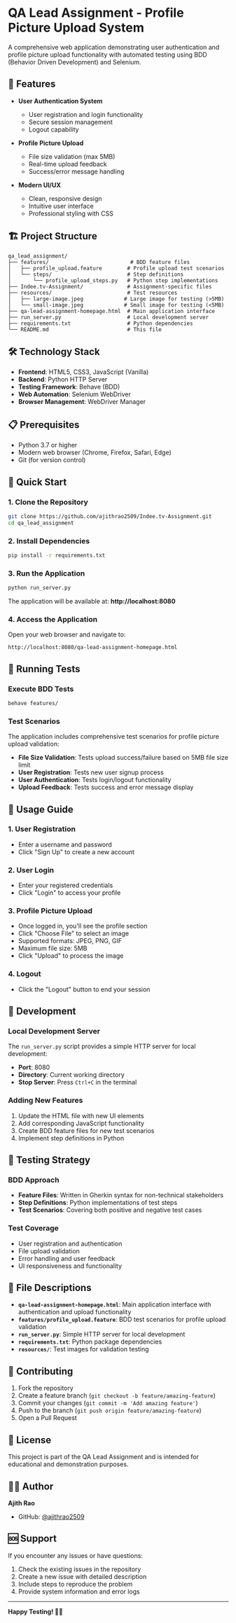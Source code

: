 # QA Lead Assignment - Profile Picture Upload System

A comprehensive web application demonstrating user authentication and profile picture upload functionality with automated testing using BDD (Behavior Driven Development) and Selenium.

## 🚀 Features

- **User Authentication System**
  - User registration and login functionality
  - Secure session management
  - Logout capability

- **Profile Picture Upload**
  - File size validation (max 5MB)
  - Real-time upload feedback
  - Success/error message handling

- **Modern UI/UX**
  - Clean, responsive design
  - Intuitive user interface
  - Professional styling with CSS

## 🏗️ Project Structure

```
qa_lead_assignment/
├── features/                          # BDD feature files
│   ├── profile_upload.feature        # Profile upload test scenarios
│   └── steps/                        # Step definitions
│       └── profile_upload_steps.py   # Python step implementations
├── Indee.tv-Assignment/              # Assignment-specific files
├── resources/                        # Test resources
│   ├── large-image.jpeg             # Large image for testing (>5MB)
│   └── small-image.jpeg             # Small image for testing (<5MB)
├── qa-lead-assignment-homepage.html  # Main application interface
├── run_server.py                     # Local development server
├── requirements.txt                  # Python dependencies
└── README.md                         # This file
```

## 🛠️ Technology Stack

- **Frontend**: HTML5, CSS3, JavaScript (Vanilla)
- **Backend**: Python HTTP Server
- **Testing Framework**: Behave (BDD)
- **Web Automation**: Selenium WebDriver
- **Browser Management**: WebDriver Manager

## 📋 Prerequisites

- Python 3.7 or higher
- Modern web browser (Chrome, Firefox, Safari, Edge)
- Git (for version control)

## 🚀 Quick Start

### 1. Clone the Repository

```bash
git clone https://github.com/ajithrao2509/Indee.tv-Assignment.git
cd qa_lead_assignment
```

### 2. Install Dependencies

```bash
pip install -r requirements.txt
```

### 3. Run the Application

```bash
python run_server.py
```

The application will be available at: **http://localhost:8080**

### 4. Access the Application

Open your web browser and navigate to:
```
http://localhost:8080/qa-lead-assignment-homepage.html
```

## 🧪 Running Tests

### Execute BDD Tests

```bash
behave features/
```

### Test Scenarios

The application includes comprehensive test scenarios for profile picture upload validation:

- **File Size Validation**: Tests upload success/failure based on 5MB file size limit
- **User Registration**: Tests new user signup process
- **User Authentication**: Tests login/logout functionality
- **Upload Feedback**: Tests success and error message display

## 📱 Usage Guide

### 1. User Registration
- Enter a username and password
- Click "Sign Up" to create a new account

### 2. User Login
- Enter your registered credentials
- Click "Login" to access your profile

### 3. Profile Picture Upload
- Once logged in, you'll see the profile section
- Click "Choose File" to select an image
- Supported formats: JPEG, PNG, GIF
- Maximum file size: 5MB
- Click "Upload" to process the image

### 4. Logout
- Click the "Logout" button to end your session

## 🔧 Development

### Local Development Server

The `run_server.py` script provides a simple HTTP server for local development:

- **Port**: 8080
- **Directory**: Current working directory
- **Stop Server**: Press `Ctrl+C` in the terminal

### Adding New Features

1. Update the HTML file with new UI elements
2. Add corresponding JavaScript functionality
3. Create BDD feature files for new test scenarios
4. Implement step definitions in Python

## 🧪 Testing Strategy

### BDD Approach
- **Feature Files**: Written in Gherkin syntax for non-technical stakeholders
- **Step Definitions**: Python implementations of test steps
- **Test Scenarios**: Covering both positive and negative test cases

### Test Coverage
- User registration and authentication
- File upload validation
- Error handling and user feedback
- UI responsiveness and functionality

## 📁 File Descriptions

- **`qa-lead-assignment-homepage.html`**: Main application interface with authentication and upload functionality
- **`features/profile_upload.feature`**: BDD test scenarios for profile upload validation
- **`run_server.py`**: Simple HTTP server for local development
- **`requirements.txt`**: Python package dependencies
- **`resources/`**: Test images for validation testing

## 🤝 Contributing

1. Fork the repository
2. Create a feature branch (`git checkout -b feature/amazing-feature`)
3. Commit your changes (`git commit -m 'Add amazing feature'`)
4. Push to the branch (`git push origin feature/amazing-feature`)
5. Open a Pull Request

## 📝 License

This project is part of the QA Lead Assignment and is intended for educational and demonstration purposes.

## 👨‍💻 Author

**Ajith Rao**
- GitHub: [@ajithrao2509](https://github.com/ajithrao2509)

## 🆘 Support

If you encounter any issues or have questions:

1. Check the existing issues in the repository
2. Create a new issue with detailed description
3. Include steps to reproduce the problem
4. Provide system information and error logs

---

**Happy Testing! 🧪✨**
